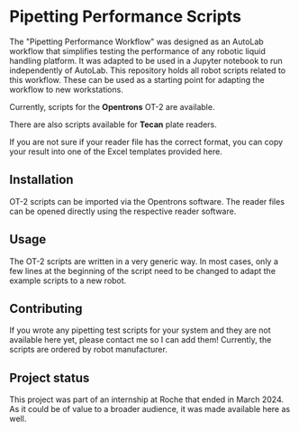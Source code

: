 # Pipetting Performance Scripts
The "Pipetting Performance Workflow" was designed as an AutoLab workflow that simplifies testing the performance of any robotic liquid handling platform. It was adapted to be used in a Jupyter notebook to run independently of AutoLab. This repository holds all robot scripts related to this workflow. These can be used as a starting point for adapting the workflow to new workstations.

Currently, scripts for the **Opentrons** OT-2 are available.

There are also scripts available for **Tecan** plate readers.

If you are not sure if your reader file has the correct format, you can copy your result into one of the Excel templates provided here.

## Installation
OT-2 scripts can be imported via the Opentrons software. The reader files can be opened directly using the respective reader software.

## Usage
The OT-2 scripts are written in a very generic way. In most cases, only a few lines at the beginning of the script need to be changed to adapt the example scripts to a new robot.

## Contributing
If you wrote any pipetting test scripts for your system and they are not available here yet, please contact me so I can add them! Currently, the scripts are ordered by robot manufacturer.

## Project status
This project was part of an internship at Roche that ended in March 2024. As it could be of value to a broader audience, it was made available here as well.
